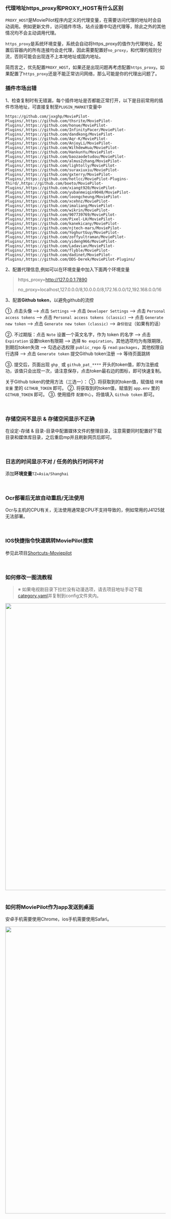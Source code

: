 ### 代理地址https_proxy和PROXY_HOST有什么区别

`PROXY_HOST`是MoviePilot程序内定义的代理变量，在需要访问代理的地址时会自动调用。例如更新文件，访问插件市场，站点设置中勾选代理等，除此之外的其他情况均不会主动调用代理。

`https_proxy`是系统环境变量，系统会自动将https_proxy的值作为代理地址，配置后容器内的所有连接均会走代理，因此需要配置好`no_proxy`，和代理的规则分流，否则可能会出现连不上本地地址或国内地址。

简而言之，优先配置`PROXY_HOST`，如果还是出现问题再考虑配置`https_proxy`。如果配置了`https_proxy`还是不能正常访问网络，那么可能是你的代理出问题了。

### 插件市场出错
1、检查复制时有无错漏，每个插件地址是否都能正常打开，以下是目前常用的插件市场地址，可直接复制至`PLUGIN_MARKET`变量中

```
https://github.com/jxxghp/MoviePilot-Plugins/,https://github.com/thsrite/MoviePilot-Plugins/,https://github.com/honue/MoviePilot-Plugins/,https://github.com/InfinityPacer/MoviePilot-Plugins/,https://github.com/dandkong/MoviePilot-Plugins/,https://github.com/Aqr-K/MoviePilot-Plugins/,https://github.com/AnjoyLi/MoviePilot-Plugins/,https://github.com/WithdewHua/MoviePilot-Plugins/,https://github.com/HankunYu/MoviePilot-Plugins/,https://github.com/baozaodetudou/MoviePilot-Plugins/,https://github.com/almus2zhang/MoviePilot-Plugins/,https://github.com/lightolly/MoviePilot-Plugins/,https://github.com/suraxiuxiu/MoviePilot-Plugins/,https://github.com/gxterry/MoviePilot-Plugins/,https://github.com/hotlcc/MoviePilot-Plugins-Third/,https://github.com/boeto/MoviePilot-Plugins/,https://github.com/xiangt920/MoviePilot-Plugins/,https://github.com/yubanmeiqin9048/MoviePilot-Plugins/,https://github.com/loongcheung/MoviePilot-Plugins/,https://github.com/xcehnz/MoviePilot-Plugins/,https://github.com/imaliang/MoviePilot-Plugins/,https://github.com/wikrin/MoviePilot-Plugins/,https://github.com/907739769/MoviePilot-Plugins/,https://github.com/Pixel-LH/MoviePilot-Plugins/,https://github.com/kanekicany/MoviePilot-Plugins/,https://github.com/njtech-mars/MoviePilot-Plugins/,https://github.com/YoghurtGuy/MoviePilot-Plugins/,https://github.com/zoffyultraman/MoviePilot-Plugins/,https://github.com/yideng966/MoviePilot-Plugins/,https://github.com/Ladavian/MoviePilot-Plugins/,https://github.com/flyble/MoviePilot-Plugins/,https://github.com/dadinet/MoviePilot-Plugins/,https://github.com/DDS-Derek/MoviePilot-Plugins/
```

2、配置代理信息,例如可以在环境变量中加入下面两个环境变量

>https_proxy=http://127.0.0.1:7890
>
>no_proxy=localhost,127.0.0.0/8,10.0.0.0/8,172.16.0.0/12,192.168.0.0/16

3、配置**Github token**，以避免github的流控

①. 点击头像 --> 点击 `Settings` --> 点击 `Developer Settings` --> 点击 `Personal access tokens` --> 点击 `Personal access tokens (classic)` --> 点击 `Generate new token` --> 点击 `Generate new token (classic)` --> `身份验证`（如果有的话）
 
②. 不过期版：点击 `Note` 设置一个英文名字，作为 token 的名字 --> 点击 `Expiration` 设置token有限期 --> 选择 `No expiration`，其他选项均为有限期限，到期后token失效 --> 勾选必选权限 `public_repo` 与 `read:packages`，其他权限自行选择 --> 点击 `Generate token` 提交Github token注册 --> 等待页面跳转
 
③. 提交后，页面出现 `ghp_` 或 `github_pat_****` 开头的token值，即为注册成功，该值只会出现一次，请注意保存，点击token最右边的图标，即可快速复制。
 
关于Github token的使用方法（三选一）：
①. 将获取到的token值，赋值给 `环境变量` 里的 `GITHUB_TOKEN` 即可。
②. 将获取到的token值，赋值到 `app.env` 里的 `GITHUB_TOKEN` 即可。
③. 使用插件 `配置中心`，将值填入 `Github token` 即可。

<br>

### 存储空间不显示 & 存储空间显示不正确

在设定-存储 & 目录-目录中配置媒体文件的整理目录，注意需要同时配置好下载目录和媒体库目录，之后重启mp并且刷新网页后即可。

<br>

### 日志的时间显示不对 / 任务的执行时间不对

添加**环境变量**`TZ=Asia/Shanghai`

<br>

 ### Ocr部署后无故自动重启/无法使用

Ocr与主机的CPU有关，无法使用通常是CPU不支持导致的，例如常用的J4125就无法部署。

<br>

 ### IOS快捷指令快速跳转MoviePilot搜索

  参见此项目[Shortcuts-Moviepilot](https://github.com/honue/Shortcuts-Moviepilot)

<br>

### 如何修改一图流教程
>※ 如果电视剧目录下拉栏没有动漫选项，请去项目地址手动下载[category.yaml](https://github.com/jxxghp/MoviePilot/blob/main/config/category.yaml)并复制到config文件夹内。
 <div align=center> <img src="https://github.com/Putarku/MoviePilot-Help/raw/main/img/图片21.png" width="900"> </div>

<br>



 ### 如何将MoviePilot作为app发送到桌面

安卓手机需要使用Chrome，ios手机需要使用Safari。

 <div align=center> <img src="https://github.com/Putarku/MoviePilot-Help/raw/main/img/图片19.png" width="900"> </div>